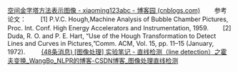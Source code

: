 [空间金字塔方法表示图像 - xiaoming123abc - 博客园 (cnblogs.com)](https://www.cnblogs.com/xiaoming123abc/p/5950401.html#:~:text=%E7%A9%BA%E9%97%B4%E9%87%91%E5%AD%97%E5%A1%94%E5%8C%B9%E9%85%8DSpatial%20Pyramid%20Matching,%28SPM%29%EF%BC%8C%E6%98%AF%E4%B8%80%E7%A7%8D%E5%88%A9%E7%94%A8%E7%A9%BA%E9%97%B4%E9%87%91%E5%AD%97%E5%A1%94%E8%BF%9B%E8%A1%8C%E5%9B%BE%E5%83%8F%E5%8C%B9%E9%85%8D%E3%80%81%E8%AF%86%E5%88%AB%E3%80%81%E5%88%86%E7%B1%BB%E7%9A%84%E7%AE%97%E6%B3%95%E3%80%82%20%E5%A6%82%E4%B8%8B%E5%9B%BE%E6%89%80%E7%A4%BA%EF%BC%8C%E5%B0%86level%20%28i%29%E7%9A%84%E5%9B%BE%E5%83%8F%E5%88%92%E5%88%86%E4%B8%BApow%20%284%2Ci%29%E4%B8%AAcell%EF%BC%88bins%EF%BC%89%EF%BC%8C%E7%84%B6%E5%90%8E%E5%86%8D%E6%AF%8F%E4%B8%80cell%E4%B8%8A%E7%BB%9F%E8%AE%A1%E7%9B%B4%E6%96%B9%E5%9B%BE%E7%89%B9%E5%BE%81%EF%BC%8C%E6%9C%80%E5%90%8E%E5%B0%86%E6%89%80%E6%9C%89level%E7%9A%84%E7%9B%B4%E6%96%B9%E5%9B%BE%E7%89%B9%E5%BE%81%E8%BF%9E%E6%8E%A5%E8%B5%B7%E6%9D%A5%E7%BB%84%E6%88%90%E4%B8%80%E4%B8%AAvector%EF%BC%8C%E4%BD%9C%E4%B8%BA%E5%9B%BE%E5%BD%A2%E7%9A%84feature%E3%80%82)
　　参考论文：
　　[1] P.V.C. Hough,Machine Analysis of Bubble Chamber Pictures, Proc. Int. Conf. High Energy Accelerators and Instrumentation, 1959.
　　[2] Duda, R. O. and P. E. Hart, “Use of the Hough Transformation to Detect Lines and Curves in Pictures,”Comm. ACM, Vol. 15, pp. 11–15 (January, 1972).
　　
[(48条消息) [图像处理] 实验笔记 - 直线检测（line detection）之霍夫变换_WangBo_NLPR的博客-CSDN博客_图像处理直线检测](https://blog.csdn.net/walilk/article/details/76142426)
